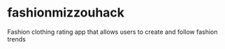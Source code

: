 fashionmizzouhack
=================

Fashion clothing rating app that allows users to create and follow fashion trends
